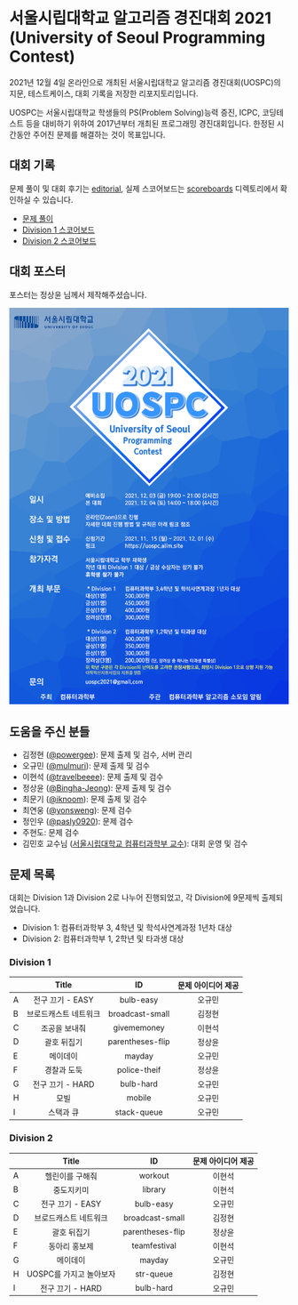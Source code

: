 # 서울시립대학교 알고리즘 경진대회 2021 (University of Seoul Programming Contest)

2021년 12월 4일 온라인으로 개최된 서울시립대학교 알고리즘 경진대회(UOSPC)의 지문, 테스트케이스, 대회 기록을 저장한 리포지토리입니다.

UOSPC는 서울시립대학교 학생들의 PS(Problem Solving)능력 증진, ICPC, 코딩테스트 등을 대비하기 위하여 2017년부터 개최된 프로그래밍 경진대회입니다. 한정된 시간동안 주어진 문제를 해결하는 것이 목표입니다.

## 대회 기록

문제 풀이 및 대회 후기는 [editorial](/editorial), 실제 스코어보드는 [scoreboards](/scoreboards) 디렉토리에서 확인하실 수 있습니다.

* [문제 풀이](/editorial/UOSPC%202021%20후기%20및%20시상.pdf)
* [Division 1 스코어보드](/scoreboards/div1-scoreboard.png)
* [Division 2 스코어보드](/scoreboards/div2-scoreboard.png)

## 대회 포스터

포스터는 정상윤 님께서 제작해주셨습니다.

![](./poster2021.png)

## 도움을 주신 분들

* 김정현 ([@powergee](https://github.com/powergee)): 문제 출제 및 검수, 서버 관리
* 오규민 ([@mulmuri](https://github.com/mulmuri)): 문제 출제 및 검수
* 이현석 ([@travelbeeee](https://github.com/travelbeeee)): 문제 출제 및 검수
* 정상윤 ([@Bingha-Jeong](https://github.com/Bingha-Jeong)): 문제 출제 및 검수
* 최문기 ([@iknoom](https://github.com/iknoom)): 문제 출제 및 검수
* 최연웅 ([@yonsweng](https://github.com/yonsweng)): 문제 검수
* 정인우 ([@pasly0920](https://github.com/pasly0920)): 문제 검수
* 주현도: 문제 검수
* 김민호 교수님 ([서울시립대학교 컴퓨터과학부 교수](http://www.minho-kim.com/)): 대회 운영 및 검수

## 문제 목록

대회는 Division 1과 Division 2로 나누어 진행되었고, 각 Division에 9문제씩 출제되었습니다.

* Division 1: 컴퓨터과학부 3, 4학년 및 학석사연계과정 1년차 대상
* Division 2: 컴퓨터과학부 1, 2학년 및 타과생 대상

### Division 1

|   |         Title         |        ID        |    문제 아이디어 제공     |
|---|:---------------------:|:----------------:|:------------------------:|
| A | 전구 끄기 - EASY      | bulb-easy        | 오규민                    |
| B | 브로드캐스트 네트워크 | broadcast-small  | 김정현                     |
| C | 조공을 보내줘         | givememoney      | 이현석                    |
| D | 괄호 뒤집기           | parentheses-flip | 정상윤                    |
| E | 메이데이              | mayday           | 오규민                    |
| F | 경찰과 도둑           | police-theif     | 정상윤                    |
| G | 전구 끄기 - HARD      | bulb-hard        | 오규민                    |
| H | 모빌                  | mobile           | 오규민                    |
| I | 스택과 큐             | stack-queue      | 오규민                    |

### Division 2

|   |          Title          |        ID        |    문제 아이디어 제공     |
|---|:-----------------------:|:----------------:|:------------------------:|
| A | 헬린이를 구해줘         | workout          | 이현석                    |
| B | 중도지키미              | library          | 이현석                    |
| C | 전구 끄기 - EASY        | bulb-easy        | 오규민                    |
| D | 브로드캐스트 네트워크   | broadcast-small  | 김정현                     |
| E | 괄호 뒤집기             | parentheses-flip | 정상윤                    |
| F | 동아리 홍보제           | teamfestival     | 이현석                    |
| G | 메이데이                | mayday           | 오규민                    |
| H | UOSPC를 가지고 놀아보자 | str-queue        | 김정현                     |
| I | 전구 끄기 - HARD        | bulb-hard        | 오규민                    |
